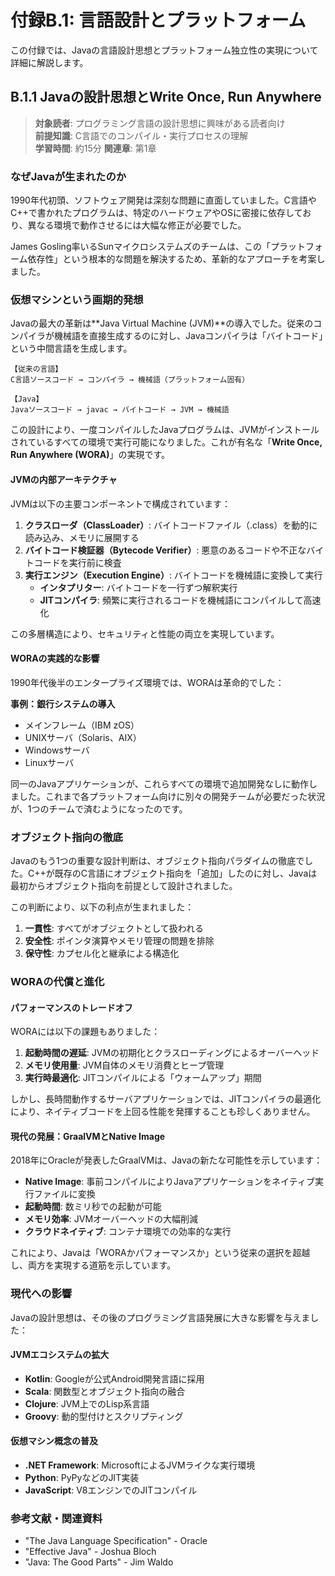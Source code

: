 # 付録B.1: 言語設計とプラットフォーム

この付録では、Javaの言語設計思想とプラットフォーム独立性の実現について詳細に解説します。

## B.1.1 Javaの設計思想とWrite Once, Run Anywhere

> **対象読者**: プログラミング言語の設計思想に興味がある読者向け  
> **前提知識**: C言語でのコンパイル・実行プロセスの理解  
> **学習時間**: 約15分
> **関連章**: 第1章

### なぜJavaが生まれたのか

1990年代初頭、ソフトウェア開発は深刻な問題に直面していました。C言語やC++で書かれたプログラムは、特定のハードウェアやOSに密接に依存しており、異なる環境で動作させるには大幅な修正が必要でした。

James Gosling率いるSunマイクロシステムズのチームは、この「プラットフォーム依存性」という根本的な問題を解決するため、革新的なアプローチを考案しました。

### 仮想マシンという画期的発想

Javaの最大の革新は**Java Virtual Machine (JVM)**の導入でした。従来のコンパイラが機械語を直接生成するのに対し、Javaコンパイラは「バイトコード」という中間言語を生成します。

```
【従来の言語】
C言語ソースコード → コンパイラ → 機械語（プラットフォーム固有）

【Java】
Javaソースコード → javac → バイトコード → JVM → 機械語
```

この設計により、一度コンパイルしたJavaプログラムは、JVMがインストールされているすべての環境で実行可能になりました。これが有名な「**Write Once, Run Anywhere (WORA)**」の実現です。

#### JVMの内部アーキテクチャ

JVMは以下の主要コンポーネントで構成されています：

1. **クラスローダ（ClassLoader）**: バイトコードファイル（.class）を動的に読み込み、メモリに展開する
2. **バイトコード検証器（Bytecode Verifier）**: 悪意のあるコードや不正なバイトコードを実行前に検査
3. **実行エンジン（Execution Engine）**: バイトコードを機械語に変換して実行
   - **インタプリター**: バイトコードを一行ずつ解釈実行
   - **JITコンパイラ**: 頻繁に実行されるコードを機械語にコンパイルして高速化

この多層構造により、セキュリティと性能の両立を実現しています。

#### WORAの実践的な影響

1990年代後半のエンタープライズ環境では、WORAは革命的でした：

**事例：銀行システムの導入**
- メインフレーム（IBM zOS）
- UNIXサーバ（Solaris、AIX）  
- Windowsサーバ
- Linuxサーバ

同一のJavaアプリケーションが、これらすべての環境で追加開発なしに動作しました。これまで各プラットフォーム向けに別々の開発チームが必要だった状況が、1つのチームで済むようになったのです。

### オブジェクト指向の徹底

Javaのもう1つの重要な設計判断は、オブジェクト指向パラダイムの徹底でした。C++が既存のC言語にオブジェクト指向を「追加」したのに対し、Javaは最初からオブジェクト指向を前提として設計されました。

この判断により、以下の利点が生まれました：

1. **一貫性**: すべてがオブジェクトとして扱われる
2. **安全性**: ポインタ演算やメモリ管理の問題を排除
3. **保守性**: カプセル化と継承による構造化

### WORAの代償と進化

#### パフォーマンスのトレードオフ

WORAには以下の課題もありました：

1. **起動時間の遅延**: JVMの初期化とクラスローディングによるオーバーヘッド
2. **メモリ使用量**: JVM自体のメモリ消費とヒープ管理
3. **実行時最適化**: JITコンパイルによる「ウォームアップ」期間

しかし、長時間動作するサーバアプリケーションでは、JITコンパイラの最適化により、ネイティブコードを上回る性能を発揮することも珍しくありません。

#### 現代の発展：GraalVMとNative Image

2018年にOracleが発表したGraalVMは、Javaの新たな可能性を示しています：

- **Native Image**: 事前コンパイルによりJavaアプリケーションをネイティブ実行ファイルに変換
- **起動時間**: 数ミリ秒での起動が可能
- **メモリ効率**: JVMオーバーヘッドの大幅削減
- **クラウドネイティブ**: コンテナ環境での効率的な実行

これにより、Javaは「WORAかパフォーマンスか」という従来の選択を超越し、両方を実現する道筋を示しています。

### 現代への影響

Javaの設計思想は、その後のプログラミング言語発展に大きな影響を与えました：

#### JVMエコシステムの拡大
- **Kotlin**: Googleが公式Android開発言語に採用
- **Scala**: 関数型とオブジェクト指向の融合
- **Clojure**: JVM上でのLisp系言語
- **Groovy**: 動的型付けとスクリプティング

#### 仮想マシン概念の普及
- **.NET Framework**: MicrosoftによるJVMライクな実行環境
- **Python**: PyPyなどのJIT実装
- **JavaScript**: V8エンジンでのJITコンパイル

### 参考文献・関連資料
- "The Java Language Specification" - Oracle
- "Effective Java" - Joshua Bloch  
- "Java: The Good Parts" - Jim Waldo